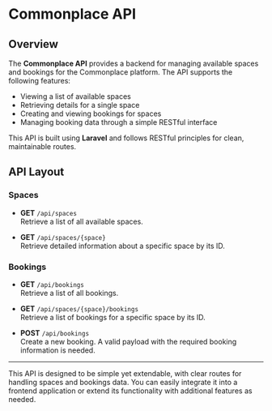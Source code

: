 # Commonplace API

## Overview

The **Commonplace API** provides a backend for managing available spaces and bookings for the Commonplace platform. The API supports the following features:

- Viewing a list of available spaces
- Retrieving details for a single space
- Creating and viewing bookings for spaces
- Managing booking data through a simple RESTful interface

This API is built using **Laravel** and follows RESTful principles for clean, maintainable routes.

## API Layout

### Spaces

- **GET** `/api/spaces`  
  Retrieve a list of all available spaces.

- **GET** `/api/spaces/{space}`  
  Retrieve detailed information about a specific space by its ID.

### Bookings

- **GET** `/api/bookings`  
  Retrieve a list of all bookings.

- **GET** `/api/spaces/{space}/bookings`  
  Retrieve a list of bookings for a specific space by its ID.

- **POST** `/api/bookings`  
  Create a new booking. A valid payload with the required booking information is needed.

---

This API is designed to be simple yet extendable, with clear routes for handling spaces and bookings data. You can easily integrate it into a frontend application or extend its functionality with additional features as needed.
